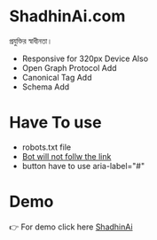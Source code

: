 # ShadhinAi.com
প্রযুক্তির স্বাধীনতা।

- Responsive for 320px Device Also
- Open Graph Protocol Add
- Canonical Tag Add
- Schema Add

# Have To use
- robots.txt file
- <a rel="nofollow" href="#">Bot will not follw the link</a>
- button have to use aria-label="#"
# Demo
👉 For demo click here [ShadhinAi](https://shantonu-acharjee.github.io/ShadhinAi.com/)